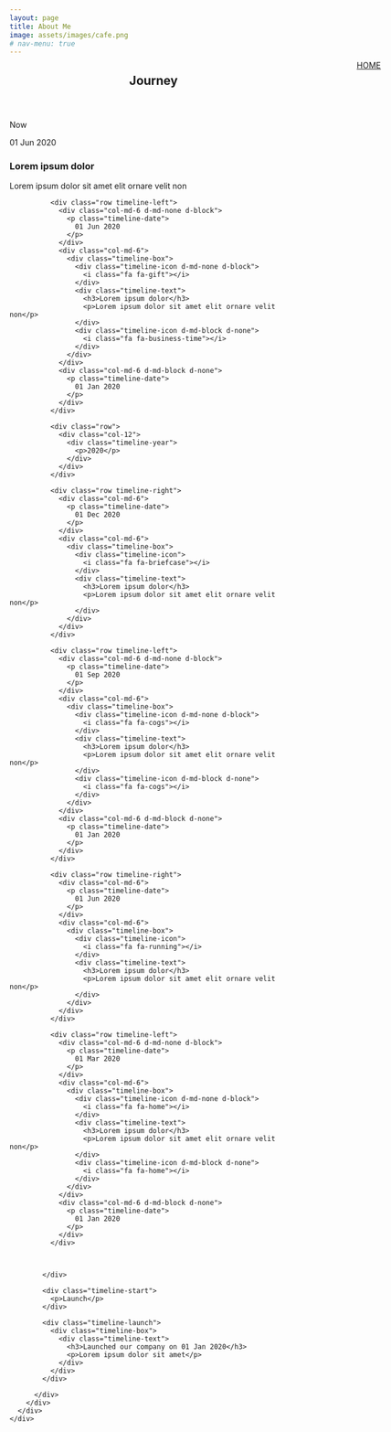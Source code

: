 ```yaml
---
layout: page
title: About Me
image: assets/images/cafe.png
# nav-menu: true
---
```


<!-- Main -->
<div id="main" class="alt">

<!-- One -->
<section id="one">
	<div class="inner">
		<header class="major">
			<h1>Journey</h1>
			<style>
				nav {
					height: 10%;
					line-height: 70px;
					position: absolute;
					right: 11%;
					top: 3%;
					/* border: 1px  solid green; */
					}
				nav ul {
					list-style: none;
					width: 100%;
					/* border: 1px solid red; */
					text-align: right;
				}
				nav ul li {
					display: inline-block;
					font-size: 100%;
					margin-right: 0;
					margin-top: 0;
					/* border : 1px solid yellow; */
				}
				div.circletag {
					display: block;
					width: 10%;
					height: 10%;
					background: #E6E7ED;
					text-align: center;
					align-content: center;
					align-items: center;
					border-radius: 50%;
					-moz-border-radius: 50%;
					-webkit-border-radius: 50%;
				}
				div.circletag>img {
					max-height: 100%;
					max-width: 100%;
				}  
			</style>
		</header>
		<nav>
			<div class="row">
				<div class="col-md-9">
					<ul>
						<li><a href="../">HOME</a></li>
					</ul>
				</div>
			</div>
		</nav>
<html>
<head>
    <title>How To Create a Vertical Timeline Using HTML & CSS</title>
    <meta name="viewport" content="width=device-width, initial-scale=1.0">
    <link rel="stylesheet" href="https://cdn.jsdelivr.net/npm/bootstrap@4.5.3/dist/css/bootstrap.min.css" integrity="sha384-TX8t27EcRE3e/ihU7zmQxVncDAy5uIKz4rEkgIXeMed4M0jlfIDPvg6uqKI2xXr2" crossorigin="anonymous">
    <link rel="stylesheet" href="https://cdnjs.cloudflare.com/ajax/libs/font-awesome/5.10.0/css/all.min.css">
    <link rel="stylesheet" href="/assets/css/timeline.css">
</head>
<body>  

  <div class="timeline">
    <div class="container">
      <div class="row">
        <div class="col-lg-12">
          <div class="timeline-container">
            <div class="timeline-end">
              <p>Now</p>
            </div>
            <div class="timeline-continue">
              <div class="row timeline-right">
                <div class="col-md-6">
                  <p class="timeline-date">
                    01 Jun 2020
                  </p>
                </div>
                <div class="col-md-6">
                  <div class="timeline-box">
                    <div class="timeline-icon">
                      <i class="fa fa-gift"></i>
                    </div>
                    <div class="timeline-text">
                      <h3>Lorem ipsum dolor</h3>
                      <p>Lorem ipsum dolor sit amet elit ornare velit non</p>
                    </div>
                  </div>
                </div>
              </div>

              <div class="row timeline-left">
                <div class="col-md-6 d-md-none d-block">
                  <p class="timeline-date">
                    01 Jun 2020
                  </p>
                </div>
                <div class="col-md-6">
                  <div class="timeline-box">
                    <div class="timeline-icon d-md-none d-block">
                      <i class="fa fa-gift"></i>
                    </div>
                    <div class="timeline-text">
                      <h3>Lorem ipsum dolor</h3>
                      <p>Lorem ipsum dolor sit amet elit ornare velit non</p>
                    </div>
                    <div class="timeline-icon d-md-block d-none">
                      <i class="fa fa-business-time"></i>
                    </div>
                  </div>
                </div>
                <div class="col-md-6 d-md-block d-none">
                  <p class="timeline-date">
                    01 Jan 2020
                  </p>
                </div>
              </div>

              <div class="row">
                <div class="col-12">
                  <div class="timeline-year">
                    <p>2020</p>
                  </div>
                </div>
              </div>

              <div class="row timeline-right">
                <div class="col-md-6">
                  <p class="timeline-date">
                    01 Dec 2020
                  </p>
                </div>
                <div class="col-md-6">
                  <div class="timeline-box">
                    <div class="timeline-icon">
                      <i class="fa fa-briefcase"></i>
                    </div>
                    <div class="timeline-text">
                      <h3>Lorem ipsum dolor</h3>
                      <p>Lorem ipsum dolor sit amet elit ornare velit non</p>
                    </div>
                  </div>
                </div>
              </div>

              <div class="row timeline-left">
                <div class="col-md-6 d-md-none d-block">
                  <p class="timeline-date">
                    01 Sep 2020
                  </p>
                </div>
                <div class="col-md-6">
                  <div class="timeline-box">
                    <div class="timeline-icon d-md-none d-block">
                      <i class="fa fa-cogs"></i>
                    </div>
                    <div class="timeline-text">
                      <h3>Lorem ipsum dolor</h3>
                      <p>Lorem ipsum dolor sit amet elit ornare velit non</p>
                    </div>
                    <div class="timeline-icon d-md-block d-none">
                      <i class="fa fa-cogs"></i>
                    </div>
                  </div>
                </div>
                <div class="col-md-6 d-md-block d-none">
                  <p class="timeline-date">
                    01 Jan 2020
                  </p>
                </div>
              </div>

              <div class="row timeline-right">
                <div class="col-md-6">
                  <p class="timeline-date">
                    01 Jun 2020
                  </p>
                </div>
                <div class="col-md-6">
                  <div class="timeline-box">
                    <div class="timeline-icon">
                      <i class="fa fa-running"></i>
                    </div>
                    <div class="timeline-text">
                      <h3>Lorem ipsum dolor</h3>
                      <p>Lorem ipsum dolor sit amet elit ornare velit non</p>
                    </div>
                  </div>
                </div>
              </div>

              <div class="row timeline-left">
                <div class="col-md-6 d-md-none d-block">
                  <p class="timeline-date">
                    01 Mar 2020
                  </p>
                </div>
                <div class="col-md-6">
                  <div class="timeline-box">
                    <div class="timeline-icon d-md-none d-block">
                      <i class="fa fa-home"></i>
                    </div>
                    <div class="timeline-text">
                      <h3>Lorem ipsum dolor</h3>
                      <p>Lorem ipsum dolor sit amet elit ornare velit non</p>
                    </div>
                    <div class="timeline-icon d-md-block d-none">
                      <i class="fa fa-home"></i>
                    </div>
                  </div>
                </div>
                <div class="col-md-6 d-md-block d-none">
                  <p class="timeline-date">
                    01 Jan 2020
                  </p>
                </div>
              </div>

              

            </div>
            
            <div class="timeline-start">
              <p>Launch</p>
            </div>

            <div class="timeline-launch">
              <div class="timeline-box">
                <div class="timeline-text">
                  <h3>Launched our company on 01 Jan 2020</h3>
                  <p>Lorem ipsum dolor sit amet</p>
                </div>
              </div>
            </div>

          </div>
        </div>
      </div>
    </div>
  </div>

<script src="https://code.jquery.com/jquery-3.5.1.slim.min.js" integrity="sha384-DfXdz2htPH0lsSSs5nCTpuj/zy4C+OGpamoFVy38MVBnE+IbbVYUew+OrCXaRkfj" crossorigin="anonymous"></script>
<script src="https://cdn.jsdelivr.net/npm/bootstrap@4.5.3/dist/js/bootstrap.bundle.min.js" integrity="sha384-ho+j7jyWK8fNQe+A12Hb8AhRq26LrZ/JpcUGGOn+Y7RsweNrtN/tE3MoK7ZeZDyx" crossorigin="anonymous"></script>
</body>
</html>


